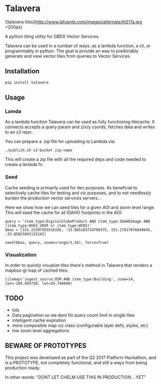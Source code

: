 # Talavera

![talavera tiles](http://www.lafuente.com/images/alternate/til217a.jpg =200px)

A python tiling utility for GBDX Vector Services. 

Talavera can be used in a number of ways: as a lambda function, a cli, or 
programmably in python. The goal is provide an way to predictably generate and view vector tiles 
from queries to Vector Services. 

## Installation

```python
pip install talavera
```

## Usage

### Lamda 

As a lambda function Talavera can be used as fully functioning tilecache. It connects accepts a query param and z/x/y coords, 
fetches data and writes to an s3 repo.

You can prepare a .zip file for uploading to Lambda via:

```
./publish.sh s3-bucket zip-name
```

This will create a zip file with all the required deps and code needed to create a lambda fn.

### Seed

Cache seeding is primarily used for dev purposes. Its beneficial to selectively cache tiles for testing and viz purposes, and to not
needlessly burden the production vector services servers...

Here we show how we can seed tiles for a given AOI and zoom level range. This will seed the cache for all IDAHO footprints in the AOI:

```
query = 'item_type:DigitalGlobeProduct AND item_type:IDAHOImage AND (item_type:WV03_VNIR or item_type:WV02)'
bbox = [151.22397593516195, -33.885183724768375, 151.27817676849645, -33.85025891132142] 

seed(bbox, query, zooms=range(3,16), force=True)
```


### Visualization

In order to quickly visualize tiles there's method in Talavera that renders a mapbox-gl map of cached tiles:

```
tilemap('ingest_source:OSM AND item_type:Building', zoom=14, lon=-104.993720, lat=39.748048)
```


## TODO

* lots
* Data pagination so we dont hit query count limit in single tiles
* intelligent cache expiration
* more composible map viz class (configurable layer defs, styles, etc)
* low zoom level aggregations


## BEWARE OF PROTOTYPES

This project was developed as part of the Q2 2017 Platform Hackathon, and is a PROTOTYPE, 
not completely functional, and still a ways from being production ready.

In other words: "DONT LET CHELM USE THIS IN PRODUCTION... YET"
